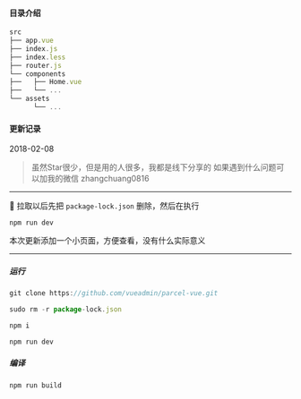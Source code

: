#### 目录介绍
```js
src
├── app.vue
├── index.js
├── index.less
├── router.js
└── components
├──   ├── Home.vue
├──   └── ...
└── assets
      └── ...
```


#### 更新记录

2018-02-08

> 虽然Star很少，但是用的人很多，我都是线下分享的
> 如果遇到什么问题可以加我的微信 zhangchuang0816

---

拉取以后先把 `package-lock.json` 删除，然后在执行

`npm run dev`

本次更新添加一个小页面，方便查看，没有什么实际意义

---

##### 运行
```js
git clone https://github.com/vueadmin/parcel-vue.git

sudo rm -r package-lock.json

npm i

npm run dev
```

##### 编译
```js
npm run build
```